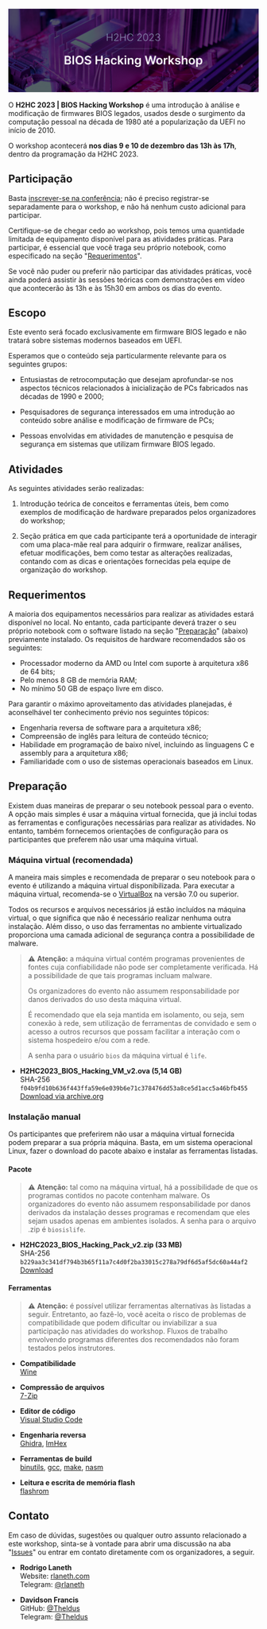 ![H2HC 2023 BIOS Hacking Workshop][header]

O **H2HC 2023 | BIOS Hacking Workshop** é uma introdução à análise e
modificação de firmwares BIOS legados, usados desde o surgimento da computação
pessoal na década de 1980 até a popularização da UEFI no início de 2010.

O workshop acontecerá **nos dias 9 e 10 de dezembro das 13h às 17h**, dentro da
programação da H2HC 2023.

## Participação

Basta [inscrever-se na conferência]; não é preciso registrar-se separadamente
para o workshop, e não há nenhum custo adicional para participar.

Certifique-se de chegar cedo ao workshop, pois temos uma quantidade limitada de
equipamento disponível para as atividades práticas. Para participar, é
essencial que você traga seu próprio notebook, como especificado na seção
"[Requerimentos]".

Se você não puder ou preferir não participar das atividades práticas, você
ainda poderá assistir às sessões teóricas com demonstrações em vídeo que
acontecerão às 13h e às 15h30 em ambos os dias do evento.

## Escopo

Este evento será focado exclusivamente em firmware BIOS legado e não tratará
sobre sistemas modernos baseados em UEFI.

Esperamos que o conteúdo seja particularmente relevante para os seguintes
grupos:

- Entusiastas de retrocomputação que desejam aprofundar-se nos aspectos
  técnicos relacionados à inicialização de PCs fabricados nas décadas de 1990 e
  2000;

- Pesquisadores de segurança interessados em uma introdução ao conteúdo sobre
  análise e modificação de firmware de PCs;

- Pessoas envolvidas em atividades de manutenção e pesquisa de segurança em
  sistemas que utilizam firmware BIOS legado.

## Atividades

As seguintes atividades serão realizadas:

1. Introdução teórica de conceitos e ferramentas úteis, bem como exemplos de
   modificação de hardware preparados pelos organizadores do workshop;

2. Seção prática em que cada participante terá a oportunidade de interagir
   com uma placa-mãe real para adquirir o firmware, realizar análises, efetuar
   modificações, bem como testar as alterações realizadas, contando com as
   dicas e orientações fornecidas pela equipe de organização do workshop.

## Requerimentos

A maioria dos equipamentos necessários para realizar as atividades estará
disponível no local. No entanto, cada participante deverá trazer o seu próprio
notebook com o software listado na seção "[Preparação]" (abaixo) previamente
instalado. Os requisitos de hardware recomendados são os seguintes:

- Processador moderno da AMD ou Intel com suporte à arquitetura x86 de 64 bits;
- Pelo menos 8 GB de memória RAM;
- No mínimo 50 GB de espaço livre em disco.

Para garantir o máximo aproveitamento das atividades planejadas, é aconselhável
ter conhecimento prévio nos seguintes tópicos:

- Engenharia reversa de software para a arquitetura x86;
- Compreensão de inglês para leitura de conteúdo técnico;
- Habilidade em programação de baixo nível, incluindo as linguagens C e
  assembly para a arquitetura x86;
- Familiaridade com o uso de sistemas operacionais baseados em Linux.

## Preparação

Existem duas maneiras de preparar o seu notebook pessoal para o evento. A opção
mais simples é usar a máquina virtual fornecida, que já inclui todas as
ferramentas e configurações necessárias para realizar as atividades. No
entanto, também fornecemos orientações de configuração para os participantes
que preferem não usar uma máquina virtual.

### Máquina virtual (recomendada)

A maneira mais simples e recomendada de preparar o seu notebook para o evento é
utilizando a máquina virtual disponibilizada. Para executar a máquina virtual,
recomenda-se o [VirtualBox] na versão 7.0 ou superior.

Todos os recursos e arquivos necessários já estão incluídos na máquina virtual,
o que significa que não é necessário realizar nenhuma outra instalação. Além
disso, o uso das ferramentas no ambiente virtualizado proporciona uma camada
adicional de segurança contra a possibilidade de malware.

> ⚠️ **Atenção:** a máquina virtual contém programas provenientes de fontes
> cuja confiabilidade não pode ser completamente verificada. Há a possibilidade
> de que tais programas incluam malware.
>
> Os organizadores do evento não assumem responsabilidade por danos derivados
> do uso desta máquina virtual.
>
> É recomendado que ela seja mantida em isolamento, ou seja, sem conexão à
> rede, sem utilização de ferramentas de convidado e sem o acesso a outros
> recursos que possam facilitar a interação com o sistema hospedeiro e/ou com a
> rede.
>
> A senha para o usuário `bios` da máquina virtual é `life`.

- **H2HC2023_BIOS_Hacking_VM_v2.ova (5,14 GB)**  
  SHA-256 `f04b9fd10b636f443ffa59e6e039b6e71c378476dd53a8ce5d1acc5a46bfb455`  
  [Download via archive.org][H2HC2023_BIOS_Hacking_VM_v2.ova@archive.org]

### Instalação manual

Os participantes que preferirem não usar a máquina virtual fornecida podem
preparar a sua própria máquina. Basta, em um sistema operacional Linux, fazer o
download do pacote abaixo e instalar as ferramentas listadas.

#### Pacote

> ⚠️ **Atenção:** tal como na máquina virtual, há a possibilidade de que os
> programas contidos no pacote contenham malware. Os organizadores do evento
> não assumem responsabilidade por danos derivados da instalação desses
> programas e recomendam que eles sejam usados apenas em ambientes isolados. A
> senha para o arquivo .zip é `biosislife`.

- **H2HC2023_BIOS_Hacking_Pack_v2.zip (33 MB)**  
  SHA-256 `b229aa3c341df794b3b65f11a7c4d0f2ba33015c278a79df6d5af5dc60a44af2`  
  [Download][H2HC2023_BIOS_Hacking_Pack_v2.zip]


#### Ferramentas

> ⚠️ **Atenção:** é possível utilizar ferramentas alternativas às listadas a
> seguir. Entretanto, ao fazê-lo, você aceita o risco de problemas de
> compatibilidade que podem dificultar ou inviabilizar a sua participação nas
> atividades do workshop. Fluxos de trabalho envolvendo programas diferentes
> dos recomendados não foram testados pelos instrutores.

- **Compatibilidade**  
  [Wine]

- **Compressão de arquivos**  
  [7-Zip]

- **Editor de código**  
  [Visual Studio Code]

- **Engenharia reversa**  
  [Ghidra], [ImHex]

- **Ferramentas de build**  
  [binutils], [gcc], [make], [nasm]

- **Leitura e escrita de memória flash**  
  [flashrom]

## Contato

Em caso de dúvidas, sugestões ou qualquer outro assunto relacionado a este
workshop, sinta-se à vontade para abrir uma discussão na aba "[Issues]" ou
entrar em contato diretamente com os organizadores, a seguir.

- **Rodrigo Laneth**  
  Website: [rlaneth.com]  
  Telegram: [@rlaneth][t-rlaneth]

- **Davidson Francis**  
  GitHub: [@Theldus][gh-theldus]  
  Telegram: [@Theldus][t-theldus]

<!-- Assets -->
[header]: assets/header.webp

<!-- Downloads -->
[H2HC2023_BIOS_Hacking_Pack_v2.zip]: https://github.com/h2hconference/BIOS-Workshop-2023/raw/main/assets/H2HC2023_BIOS_Hacking_Pack_v2.zip
[H2HC2023_BIOS_Hacking_VM_v2.ova@archive.org]: https://archive.org/download/h-2-hc-2023-bios-hacking-vm/H2HC2023_BIOS_Hacking_VM_v2.ova

<!-- External links -->
[7-Zip]: https://7-zip.org
[binutils]: https://www.gnu.org/software/binutils/
[Cutter]: https://cutter.re
[flashrom]: https://flashrom.org
[gcc]: https://www.gnu.org/software/gcc/
[gh-theldus]: https://github.com/Theldus
[Ghidra]: https://ghidra-sre.org
[ImHex]: https://github.com/WerWolv/ImHex
[inscrever-se na conferência]: https://www.h2hc.com.br
[make]: https://www.gnu.org/software/make/
[nasm]: https://www.nasm.us
[rlaneth.com]: https://rlaneth.com
[t-rlaneth]: https://t.me/rlaneth
[t-theldus]: https://t.me/Theldus
[VirtualBox]: https://www.virtualbox.org
[Visual Studio Code]: https://code.visualstudio.com
[Wine]: https://www.winehq.org/

<!-- Internal links -->
[Issues]: ../../issues
[Preparação]: #preparação
[Requerimentos]: #requerimentos